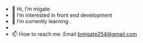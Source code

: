 - 👋 Hi, I’m migate
- 👀 I’m interested in front end development 
- 🌱 I’m currently learning .
- 
- 📫 How to reach me .Email bmigate254@gmail.com

<!---
migate1/migate1 is a ✨ special ✨ repository because its `README.md` (this file) appears on your GitHub profile.
You can click the Preview link to take a look at your changes.
--->
